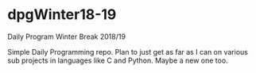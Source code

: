 # dpgWinter18-19
Daily Program Winter Break 2018/19

Simple Daily Programming repo. Plan to just get as far as I can on various sub projects in languages like C and Python. Maybe a new one too.